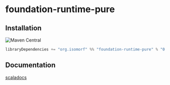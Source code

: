 # foundation-runtime-pure

## Installation

![Maven Central](https://img.shields.io/maven-central/v/org.isomorf/foundation-runtime-pure_2.12.svg?style=for-the-badge)

```scala
libraryDependencies += "org.isomorf" %% "foundation-runtime-pure" % "0.5.1"
```

## Documentation

[scaladocs](http://isomorf-org.github.io/scala-foundation-runtime-pure/scaladocs/api/0.5.1)
